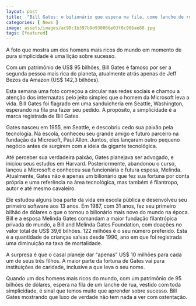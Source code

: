 ```yaml
---
layout: post
title:  "Bill Gates: o bilionário que espera na fila, come lanche de rua e veste roupa simples"
categories: [ News ]
image: assets/images/ac98c1b397b9d938066e03f8c986ae88.jpg
tags: [featured]
---
```


A foto que mostra um dos homens mais ricos do mundo em momento de pura simplicidade é uma lição sobre sucesso.

Com um patrimônio de US$ 95 bilhões, Bill Gates é famoso por ser a segunda pessoa mais rica do planeta, atualmente atrás apenas de Jeff Bezos da Amazon (US$ 142,3 bilhões).

Esta semana uma foto começou a circular nas redes sociais e chamou a atenção dos internautas pelo jeito simples que o homem da Microsoft leva a vida. Bill Gates foi flagrado em uma sanduicheria em Seattle, Washington, esperando na fila pra fazer seu pedido. A propósito, a simplicidade é a marca registrada de Bill Gates.

Gates nasceu em 1955, em Seattle, e descobriu cedo sua paixão pela tecnologia. Na escola, conheceu seu grande amigo e futuro parceiro na fundação da Microsoft, Paul Allen. Juntos, eles lançaram outro pequeno negócio antes de surgirem com a ideia da gigante tecnológica.

<script async src="https://pagead2.googlesyndication.com/pagead/js/adsbygoogle.js"></script>
<!-- Informat -->
<ins class="adsbygoogle"
     style="display:block"
     data-ad-client="ca-pub-2838251107855362"
     data-ad-slot="2327980059"
     data-ad-format="auto"
     data-full-width-responsive="true"></ins>
<script>
(adsbygoogle = window.adsbygoogle || []).push({});
</script>

Até perceber sua verdadeira paixão, Gates planejava ser advogado, e iniciou seus estudos em Harvard. Posteriormente, abandonou o curso, lançou a Microsoft e conheceu sua funcionária e futura esposa, Melinda. Atualmente, Gates não é apenas um bilionário que fez sua fortuna por conta própria e uma referência na área tecnológica, mas também é filantropo, autor e até mesmo cavaleiro.

Ele estudou alguns boa parte da vida em escola pública e desenvolveu seu primeiro software aos 13 anos. Em 1987, com 31 anos, fez seu primeiro bilhão de dólares o que o tornou o bilionário mais novo do mundo na época. Bill e a esposa Melinda Gates comandam a maior fundação filantrópica privada do mundo, a Bill and Melinda Gates Foundation, com doações no valor total de US$ 39,6 bilhões. 122 milhões é o seu número preferido. Esta é a quantidade de crianças salvas desde 1990, ano em que foi registrada uma diminuição na taxa de mortalidade.

A surpresa é que o casal planeje dar “apenas” US$ 10 milhões para cada um de seus três filhos. A maior parte da fortuna de Gates vai para instituições de caridade, inclusive a que leva o seu nome.

‪Quando um dos homens mais ricos do mundo, com um patrimônio de 95 bilhões de dólares, espera na fila de um lanche de rua, vestido com toda simplicidade, é sinal que temos muito que aprender sobre sucesso. Bill Gates mostrando que luxo de verdade não tem nada a ver com ostentação.

